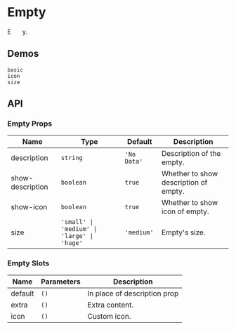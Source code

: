 # Empty

E<span style="opacity: 0;">mpt</span>y.

## Demos

```demo
basic
icon
size
```

## API

### Empty Props

| Name | Type | Default | Description |
| --- | --- | --- | --- |
| description | `string` | `'No Data'` | Description of the empty. |
| show-description | `boolean` | `true` | Whether to show description of empty. |
| show-icon | `boolean` | `true` | Whether to show icon of empty. |
| size | `'small' \| 'medium' \| 'large' \| 'huge'` | `'medium'` | Empty's size. |

### Empty Slots

| Name    | Parameters | Description                  |
| ------- | ---------- | ---------------------------- |
| default | `()`       | In place of description prop |
| extra   | `()`       | Extra content.               |
| icon    | `()`       | Custom icon.                 |
